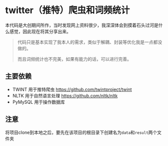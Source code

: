 # twitter（推特）爬虫和词频统计

本代码是大创期间所作，当时发现网上资料很少，我深深体会到摸着石头过河是什么感觉，因此现在将其分享出来。

> 代码只是基本实现了我本人的需求，类似于解耦、封装等优化我是一点都没做的。
>
> 而且词频统计也不完美，如果有能力的话，可以进行完善。

## 主要依赖

+ TWINT 用于推特爬虫 <https://github.com/twintproject/twint>
+ NLTK 用于自然语言处理 <https://github.com/nltk/nltk>
+ PyMySQL 用于操作数据库

## 注意

将项目clone到本地之后，要先在该项目的根目录下创建名为`data`和`result`两个文件夹